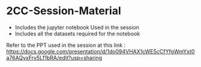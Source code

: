 # 2CC-Session-Material

- Includes the jupyter notebook Used in the session
- Includes all the datasets required for the notebook 

Refer to the PPT used in the session at this link : 
https://docs.google.com/presentation/d/1do094VHAX1cWE5cCfYfgWmYxt0a76AQyxFrv5Lf1bRA/edit?usp=sharing

